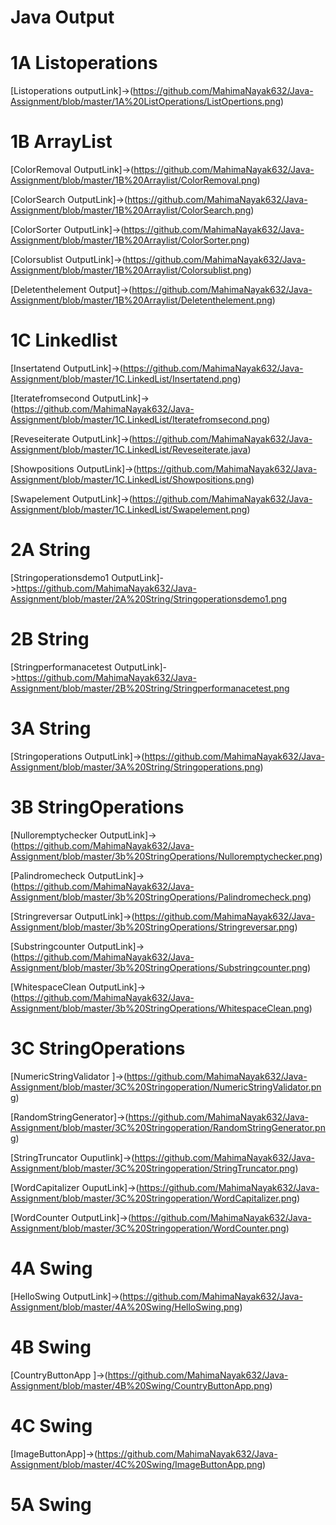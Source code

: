 # Java Output

# 1A Listoperations
[Listoperations outputLink]->(https://github.com/MahimaNayak632/Java-Assignment/blob/master/1A%20ListOperations/ListOpertions.png)

# 1B ArrayList
[ColorRemoval OutputLink]->(https://github.com/MahimaNayak632/Java-Assignment/blob/master/1B%20Arraylist/ColorRemoval.png)

[ColorSearch OutputLink]->(https://github.com/MahimaNayak632/Java-Assignment/blob/master/1B%20Arraylist/ColorSearch.png)

[ColorSorter OutputLink]->(https://github.com/MahimaNayak632/Java-Assignment/blob/master/1B%20Arraylist/ColorSorter.png)

[Colorsublist OutputLink]->(https://github.com/MahimaNayak632/Java-Assignment/blob/master/1B%20Arraylist/Colorsublist.png)

[Deletenthelement Output]->(https://github.com/MahimaNayak632/Java-Assignment/blob/master/1B%20Arraylist/Deletenthelement.png)

# 1C Linkedlist
[Insertatend OutputLink]->(https://github.com/MahimaNayak632/Java-Assignment/blob/master/1C.LinkedList/Insertatend.png)

[Iteratefromsecond OutputLink]->(https://github.com/MahimaNayak632/Java-Assignment/blob/master/1C.LinkedList/Iteratefromsecond.png)

[Reveseiterate OutputLink]->(https://github.com/MahimaNayak632/Java-Assignment/blob/master/1C.LinkedList/Reveseiterate.java)

[Showpositions OutputLink]->(https://github.com/MahimaNayak632/Java-Assignment/blob/master/1C.LinkedList/Showpositions.png)

[Swapelement OutputLink]->(https://github.com/MahimaNayak632/Java-Assignment/blob/master/1C.LinkedList/Swapelement.png)

# 2A String
[Stringoperationsdemo1 OutputLink]->https://github.com/MahimaNayak632/Java-Assignment/blob/master/2A%20String/Stringoperationsdemo1.png

# 2B String
[Stringperformanacetest OutputLink]->https://github.com/MahimaNayak632/Java-Assignment/blob/master/2B%20String/Stringperformanacetest.png

# 3A String
[Stringoperations OutputLink]->(https://github.com/MahimaNayak632/Java-Assignment/blob/master/3A%20String/Stringoperations.png)

# 3B StringOperations
[Nulloremptychecker OutputLink]->(https://github.com/MahimaNayak632/Java-Assignment/blob/master/3b%20StringOperations/Nulloremptychecker.png)

[Palindromecheck OutputLink]->(https://github.com/MahimaNayak632/Java-Assignment/blob/master/3b%20StringOperations/Palindromecheck.png)

[Stringreversar OutputLink]->(https://github.com/MahimaNayak632/Java-Assignment/blob/master/3b%20StringOperations/Stringreversar.png)

[Substringcounter OutputLink]->(https://github.com/MahimaNayak632/Java-Assignment/blob/master/3b%20StringOperations/Substringcounter.png)

[WhitespaceClean OutputLink]->(https://github.com/MahimaNayak632/Java-Assignment/blob/master/3b%20StringOperations/WhitespaceClean.png)

# 3C StringOperations
[NumericStringValidator ]->(https://github.com/MahimaNayak632/Java-Assignment/blob/master/3C%20Stringoperation/NumericStringValidator.png)

[RandomStringGenerator]->(https://github.com/MahimaNayak632/Java-Assignment/blob/master/3C%20Stringoperation/RandomStringGenerator.png)

[StringTruncator Ouputlink]->(https://github.com/MahimaNayak632/Java-Assignment/blob/master/3C%20Stringoperation/StringTruncator.png)

[WordCapitalizer OuputLink]->(https://github.com/MahimaNayak632/Java-Assignment/blob/master/3C%20Stringoperation/WordCapitalizer.png)

[WordCounter OutputLink]->(https://github.com/MahimaNayak632/Java-Assignment/blob/master/3C%20Stringoperation/WordCounter.png)

# 4A Swing
[HelloSwing OutputLink]->(https://github.com/MahimaNayak632/Java-Assignment/blob/master/4A%20Swing/HelloSwing.png)

# 4B Swing
[CountryButtonApp ]->(https://github.com/MahimaNayak632/Java-Assignment/blob/master/4B%20Swing/CountryButtonApp.png)

# 4C Swing
[ImageButtonApp]->(https://github.com/MahimaNayak632/Java-Assignment/blob/master/4C%20Swing/ImageButtonApp.png)

# 5A Swing













